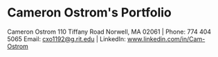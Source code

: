 #  Cameron Ostrom's Portfolio
Cameron Ostrom
110 Tiffany Road Norwell, MA 02061 | Phone: 774 404 5065 
Email: cxo1192@g.rit.edu | LinkedIn: www.linkedin.com/in/Cam-Ostrom
